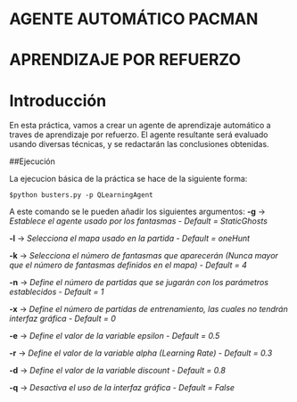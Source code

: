 AGENTE AUTOMÁTICO PACMAN
========================

APRENDIZAJE POR REFUERZO
========================

# Introducción


En esta práctica, vamos a crear un agente de aprendizaje automático a traves de aprendizaje por refuerzo.
El agente resultante será evaluado usando diversas técnicas, y se redactarán las conclusiones obtenidas.

##Ejecución

La ejecucion básica de la práctica se hace de la siguiente forma:
```
$python busters.py -p QLearningAgent
```
A este comando se le pueden añadir los siguientes argumentos:
**-g** -> *Establece el agente usado por los fantasmas* - *Default = StaticGhosts*

**-l** -> *Selecciona el mapa usado en la partida* - *Default = oneHunt*

**-k** -> *Selecciona el número de fantasmas que aparecerán (Nunca mayor que el número de fantasmas definidos en el mapa)* - *Default = 4*

**-n** -> *Define el número de partidas que se jugarán con los parámetros establecidos* - *Default = 1*

**-x** -> *Define el número de partidas de entrenamiento, las cuales no tendrán interfaz gráfica* - *Default = 0*

**-e** -> *Define el valor de la variable epsilon* - *Default = 0.5*

**-r** -> *Define el valor de la variable alpha (Learning Rate)* - *Default = 0.3*

**-d** -> *Define el valor de la variable discount* - *Default = 0.8*

**-q** -> *Desactiva el uso de la interfaz gráfica* - *Default = False*
